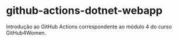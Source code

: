 # github-actions-dotnet-webapp
Introdução ao GitHub Actions correspondente ao módulo 4 do curso GitHub4Women.

